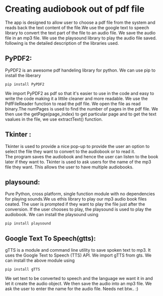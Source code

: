# Creating audiobook out of  pdf file
The app is designed to allow user to choose a pdf file from the system and reads back the text content of the file.We use the google text to speech library to convert the text part of the file to an audio file. We save the audio file in an mp3 file. We use the playsound library to play the audio file saved.
following is the detailed description of the libraries used.
## PyPDF2:
PyPDF2 is an awesome pdf handeling library for python. We can use pip to install the liberary
``` 
pip install PyPDF2
```
We import PyPDF2 as pdf so that it's easier to use in the code and easy to write the code making it a littile cleaner and more readable.
We use the PdfFileReader function to read the pdf file. We open the file as read binary.The numPages is used to find the number of pages in the pdf file. We then use the getPage(page_index) to get particular page and to get the text vaalues in the file, we use extractText() function.
<br/>
## Tkinter :
Tkinter is used to provide a nice pop-up to provide the user an option to select the file they want to convert to the audiobook or to read it.<br/>
The program saves the audiobook and hence the user can listen to the book later if they want to.
Tkinter is used to ask users for the name of the mp3 file they want. This allows the user to have multiple audiobooks.
<br/>
## playsound:
Pure Python, cross platform, single function module with no dependencies for playing sounds.We us ethis library to play our mp3 audio book files ceated. The user is prompted if they want to play the file just after the conversion. If the user chooses to play, the playsound is used to play the audiobook. We can install the playsound using 
```
pip install playsound
```

## Google Text To Speech(gtts):
gTTS is a module and command line utility to save spoken text to mp3. It uses the Google Text to Speech (TTS) API. We import gTTS from gts. We can install the above module using
```
pip install gTTS
```
We set text to be converted to speech and the language we want it in and let it create the audio object. We then save the audio into an mp3 file. We ask the user to enter the name for the audio file. Needs net btw.. :)
